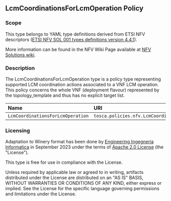 ## LcmCoordinationsForLcmOperation Policy

### Scope
This type belongs to YAML type definitions derived from ETSI NFV descriptors ([ETSI NFV SOL 001 types definitions version 4.4.1](https://forge.etsi.org/rep/nfv/SOL001/-/tree/v4.4.1)).

More information can be found in the NFV Wiki Page available at [NFV Solutions wiki](https://nfvwiki.etsi.org/index.php?title=NFV_Solutions).

### Description
The LcmCoordinationsForLcmOperation type is a policy type representing supported LCM coordination actions associated to a VNF LCM operation. This policy concerns the whole VNF (deployment flavour) represented by the topology_template and thus has no explicit target list.

| Name | URI | Version | Derived From |
|:---- |:--- |:------- |:------------ |
| `LcmCoordinationsForLcmOperation` | `tosca.policies.nfv.LcmCoordinationsForLcmOperation` | `4.4.1` | `tosca.policies.Root` |


### Licensing
Adaptation to Winery format has been done by [Engineering Ingegneria Informatica](https://www.eng.it) in September 2023 under the terms of [Apache 2.0 License](https://www.apache.org/licenses/LICENSE-2.0) (the "License").

This type is free for use in compliance with the License.

Unless required by applicable law or agreed to in writing, artifacts distributed under the License are distributed on an "AS IS" BASIS, WITHOUT WARRANTIES OR CONDITIONS OF ANY KIND, either express or implied. See the License for the specific language governing permissions and limitations under the License.